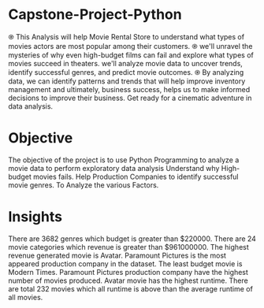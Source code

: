 # Capstone-Project-Python
֎ This Analysis will help Movie Rental Store to understand what types of movies actors are most popular among their customers.
֎ we'll unravel the mysteries of why even high-budget films can fail and explore what types of movies succeed in theaters. we'll analyze movie data to uncover trends, identify successful genres, and predict movie outcomes.
֎ By analyzing data, we can identify patterns and trends that will help improve inventory management and ultimately, business success, helps us to make informed decisions to improve their business. Get ready for a cinematic adventure in data analysis.

# Objective
The objective of the project is to use Python Programming to analyze a movie data to perform exploratory data analysis
Understand why High-budget movies fails.
Help Production Companies to identify successful movie genres.
To Analyze the various Factors.

# Insights
There are 3682 genres which budget is greater than $220000.
There are 24 movie categories which revenue is greater than $961000000.
The highest revenue generated movie is Avatar.
Paramount Pictures is the most appeared production company in the dataset.
The least budget movie is Modern Times.
Paramount Pictures production company have the highest number of movies produced.
Avatar movie has the highest runtime.
There are total 232 movies which all runtime is above than the average runtime of all movies.

